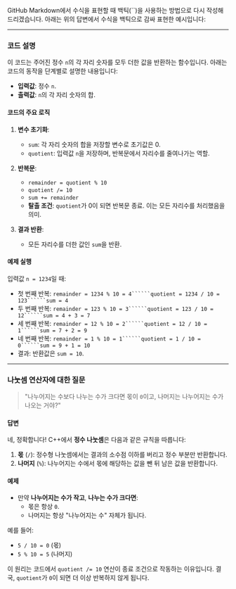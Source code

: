 GitHub Markdown에서 수식을 표현할 때 백틱(``)을 사용하는 방법으로 다시 작성해드리겠습니다. 아래는 위의 답변에서 수식을 백틱으로 감싸 표현한 예시입니다:

---

### 코드 설명
이 코드는 주어진 정수 `n`의 각 자리 숫자를 모두 더한 값을 반환하는 함수입니다. 아래는 코드의 동작을 단계별로 설명한 내용입니다:

- **입력값**: 정수 `n`.
- **출력값**: `n`의 각 자리 숫자의 합.

#### 코드의 주요 로직
1. **변수 초기화**:
   - `sum`: 각 자리 숫자의 합을 저장할 변수로 초기값은 0.
   - `quotient`: 입력값 `n`을 저장하며, 반복문에서 자리수를 줄여나가는 역할.

2. **반복문**:
   - ```remainder = quotient % 10```
   - ```quotient /= 10```
   - ```sum += remainder```
   - **탈출 조건**: `quotient`가 0이 되면 반복문 종료. 이는 모든 자리수를 처리했음을 의미.

3. **결과 반환**:
   - 모든 자리수를 더한 값인 `sum`을 반환.

#### 예제 실행
입력값 `n = 1234`일 때:
- 첫 번째 반복: ```remainder = 1234 % 10 = 4``````quotient = 1234 / 10 = 123``````sum = 4```
- 두 번째 반복: ```remainder = 123 % 10 = 3``````quotient = 123 / 10 = 12``````sum = 4 + 3 = 7```
- 세 번째 반복: ```remainder = 12 % 10 = 2``````quotient = 12 / 10 = 1``````sum = 7 + 2 = 9```
- 네 번째 반복: ```remainder = 1 % 10 = 1``````quotient = 1 / 10 = 0``````sum = 9 + 1 = 10```
- 결과: 반환값은 `sum = 10`.

---

### 나눗셈 연산자에 대한 질문
> "나누어지는 수보다 나누는 수가 크다면 몫이 `0`이고, 나머지는 나누어지는 수가 나오는 거야?"

#### 답변
네, 정확합니다! C++에서 **정수 나눗셈**은 다음과 같은 규칙을 따릅니다:
1. **몫** (`/`): 정수형 나눗셈에서는 결과의 소수점 이하를 버리고 정수 부분만 반환합니다.
2. **나머지** (`%`): 나누어지는 수에서 몫에 해당하는 값을 뺀 뒤 남은 값을 반환합니다.

#### 예제
- 만약 **나누어지는 수가 작고**, **나누는 수가 크다면**:
    - 몫은 항상 `0`.
    - 나머지는 항상 "나누어지는 수" 자체가 됩니다.

예를 들어:
- ``5 / 10 = 0`` (몫)
- ``5 % 10 = 5`` (나머지)

이 원리는 코드에서 ``quotient /= 10`` 연산이 종료 조건으로 작동하는 이유입니다. 결국, ``quotient``가 ``0``이 되면 더 이상 반복하지 않게 됩니다.
